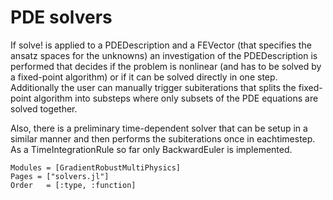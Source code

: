 
# PDE solvers

If solve! is applied to a PDEDescription and a FEVector (that specifies the ansatz spaces for the unknowns) an investigation of the PDEDescription is performed that decides if the problem is nonlinear (and has to be solved by a fixed-point algorithm) or if it can be solved directly in one step.
Additionally the user can manually trigger subiterations that splits the fixed-point algorithm into substeps where only subsets of the PDE equations are solved together.

Also, there is a preliminary time-dependent solver that can be setup in a similar manner and then performs the subiterations once in eachtimestep. As a TimeIntegrationRule so far only BackwardEuler is implemented.

```@autodocs
Modules = [GradientRobustMultiPhysics]
Pages = ["solvers.jl"]
Order   = [:type, :function]
```
